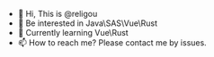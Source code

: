 - 👋 Hi, This is @religou
- 👀 Be interested in Java\SAS\Vue\Rust
- 🌱 Currently learning Vue\Rust
- 📫 How to reach me? Please contact me by issues.

<!---
religou/religou is a ✨ special ✨ repository because its `README.md` (this file) appears on your GitHub profile.
You can click the Preview link to take a look at your changes.
--->
